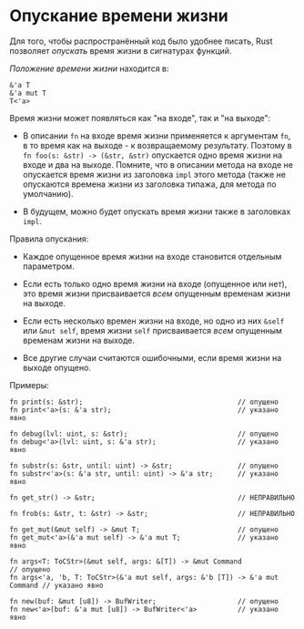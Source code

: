 # Опускание времени жизни

Для того, чтобы распространённый код было удобнее писать, Rust позволяет *опускать* время жизни в сигнатурах функций.

*Положение времени жизни* находится в:

<!-- ignore: simplified code -->

```rust,ignore
&'a T
&'a mut T
T<'a>
```

Время жизни может появляться как "на входе", так и "на выходе":

- В описании `fn` на входе время жизни применяется к аргументам `fn`, в то время как на выходе - к возвращаемому результату. Поэтому в `fn foo(s: &str) -> (&str, &str)` опускается одно время жизни на входе и два на выходе. Помните, что в описании метода на входе не опускается время жизни из заголовка `impl` этого метода (также не опускаются времена жизни из заголовка типажа, для метода по умолчанию).

- В будущем, можно будет опускать время жизни также в заголовках `impl`.

Правила опускания:

- Каждое опущенное время жизни на входе становится отдельным параметром.

- Если есть только одно время жизни на входе (опущенное или нет), это время жизни присваивается *всем* опущенным временам жизни на выходе.

- Если есть несколько времен жизни на входе, но одно из них `&self` или `&mut self`, время жизни `self` присваивается *всем* опущенным временам жизни на выходе.

- Все другие случаи считаются ошибочными, если время жизни на выходе опущено.

Примеры:

<!-- ignore: simplified code -->

```rust,ignore
fn print(s: &str);                                      // опущено
fn print<'a>(s: &'a str);                               // указано явно

fn debug(lvl: uint, s: &str);                           // опущено
fn debug<'a>(lvl: uint, s: &'a str);                    // указано явно

fn substr(s: &str, until: uint) -> &str;                // опущено
fn substr<'a>(s: &'a str, until: uint) -> &'a str;      // указано явно

fn get_str() -> &str;                                   // НЕПРАВИЛЬНО

fn frob(s: &str, t: &str) -> &str;                      // НЕПРАВИЛЬНО

fn get_mut(&mut self) -> &mut T;                        // опущено
fn get_mut<'a>(&'a mut self) -> &'a mut T;              // указано явно

fn args<T: ToCStr>(&mut self, args: &[T]) -> &mut Command                  // опущено
fn args<'a, 'b, T: ToCStr>(&'a mut self, args: &'b [T]) -> &'a mut Command // указано явно

fn new(buf: &mut [u8]) -> BufWriter;                    // опущено
fn new<'a>(buf: &'a mut [u8]) -> BufWriter<'a>          // указано явно

```
